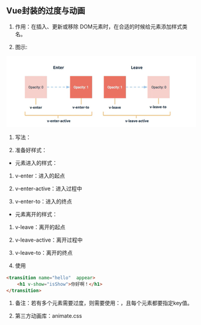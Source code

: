 ## Vue封装的过度与动画

1. 作用：在插入、更新或移除 DOM元素时，在合适的时候给元素添加样式类名。

1. 图示:

![](images/WEBRESOURCEfd51f9c55108f063ac6cceba0191d883截图.png)

1. 写法：

1. 准备好样式：

- 元素进入的样式：

1. v-enter：进入的起点

1. v-enter-active：进入过程中

1. v-enter-to：进入的终点

- 元素离开的样式：

1. v-leave：离开的起点

1. v-leave-active：离开过程中

1. v-leave-to：离开的终点

1. 使用

<transition>

```html
<transition name="hello"  appear>
    <h1 v-show="isShow">你好啊！</h1> 
</transition>
```

1. 备注：若有多个元素需要过度，则需要使用：<transition-group>，且每个元素都要指定key值。

1. 第三方动画库：animate.css